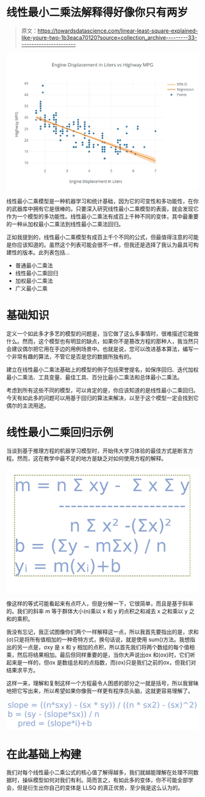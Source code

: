 # 线性最小二乘法解释得好像你只有两岁

> 原文：<https://towardsdatascience.com/linear-least-square-explained-like-youre-two-1b3eaca70120?source=collection_archive---------33----------------------->

![](img/9fa2041320474b8d1ffa698effe3f045.png)

线性最小二乘模型是一种机器学习和统计基础，因为它的可变性和多功能性，在你的武器库中拥有它是很棒的。只要深入研究线性最小二乘模型的表面，就会发现它作为一个模型的多功能性。线性最小二乘法有成百上千种不同的变体，其中最重要的一种从加权最小二乘法到线性最小二乘法回归。

正如我提到的，线性最小二乘模型有成百上千个不同的公式，但最值得注意的可能是你应该知道的。虽然这个列表可能会很不一样，但我还是选择了我认为最具可构建性的版本。此列表包括…

*   普通最小二乘法
*   线性最小二乘回归
*   加权最小二乘法
*   广义最小二乘

# 基础知识

定义一个如此多才多艺的模型的问题是，当它做了这么多事情时，很难描述它能做什么。然而，这个模型也有明显的缺点，如果你不是篡改方程的那种人，我当然只会建议偶尔把它用在手边的用例场景中。也就是说，您可以改进基本算法，编写一个非常有趣的算法，不管它是否是您的数据所独有的。

建立在线性最小二乘法基础上的模型的例子包括荣誉提名，如保序回归、迭代加权最小二乘法、工具变量、最佳工具、百分比最小二乘法和总体最小二乘法。

考虑到所有这些不同的模型，可以肯定的是，你应该知道的是线性最小二乘回归。今天有如此多的问题可以用基于回归的算法来解决，以至于这个模型一定会找到它偶尔的主流用途。

# 线性最小二乘回归示例

当谈到基于推理方程的机器学习模型时，开始伟大学习体验的最佳方式是断言方程。然而，这在教学中最不足的地方是缺乏对如何使用方程的解释。

![](img/b8602adb27cf77f28f727ce55eae31e1.png)

像这样的等式可能看起来有点吓人，但是分解一下，它很简单，而且是基于斜率的。我们的斜率 m 等于群体大小(n)乘以 x 和 y 的点积之和减去 x 之和乘以 y 之和的乘积。

我没有忘记，我正试图像你们两个一样解释这一点，所以我首先要指出的是，求和(σ)只是将所有值相加的一种奇特方式，换句话说，就是使用 sum()方法。我想指出的另一点是，σxy 是 x 和 y 相加的点积，所以首先我们将两个数组的每个值相乘，然后将结果相加。最后但同样重要的是，当你大声说出σx 和(σx)时，它们听起来是一样的，但σx 是数组总和的点指数，而(σx)只是我们之前的σx，但我们对结果求平方。

这样一来，理解和复制这样一个方程最令人困惑的部分之一就是括号，所以我冒昧地把它写出来，所以希望如果你像我一样更有程序员头脑，这就更容易理解了。

![](img/ac59afc29217d6571ecee8dcde67cbea.png)

# 在此基础上构建

我们对每个线性最小二乘公式的核心值了解得越多，我们就越能理解在处理不同数据时，操纵模型如何对我们有利。简而言之，有如此多的变体，你不可能全部学会，但是衍生出你自己的变体是 LLSQ 的真正优势，至少我是这么认为的。